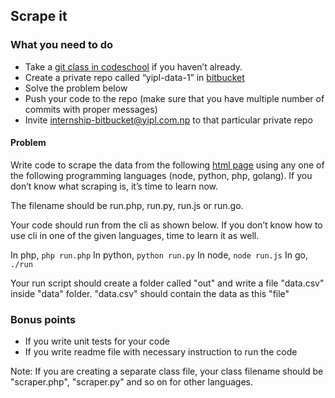 ## Scrape it

### What you need to do

* Take a [git class in codeschool](https://www.codeschool.com/learn/git) if you haven’t already.
* Create a private repo called “yipl-data-1” in [bitbucket](https://bitbucket.org)
* Solve the problem below
* Push your code to the repo (make sure that you have multiple number of commits with proper messages) 
* Invite internship-bitbucket@yipl.com.np to that particular private repo

#### Problem

Write code to scrape the data from the following [html page](example.html) using any one of the following programming languages (node, python, php, golang). If you don’t know what scraping is, it’s time to learn now. 

The filename should be run.php, run.py, run.js or run.go.

Your code should run from the cli as shown below. If you don’t know how to use cli in one of the given languages, time to learn it as well. 

In php, 
`php run.php`
In python, 
`python run.py`
In node,
`node run.js`
In go,
`./run`

Your run script should create a folder called "out" and write a file "data.csv" inside "data" folder.
"data.csv" should contain the data as this "file"

### Bonus points

* If you write unit tests for your code
* If you write readme file with necessary instruction to run the code

Note: If you are creating a separate class file, your class filename should be "scraper.php", "scraper.py" and so on for other languages. 


